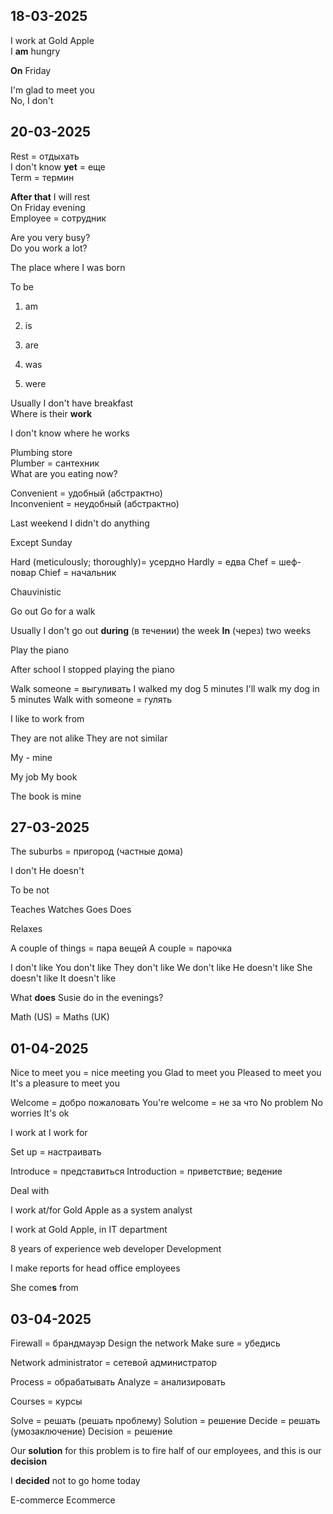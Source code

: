## 18-03-2025

I work at Gold Apple  
I **am** hungry  

**On** Friday  

I'm glad to meet you  
No, I don't  
## 20-03-2025

Rest = отдыхать  
I don't know **yet** = еще  
Term = термин  

**After that** I will rest  
On Friday evening  
Employee = сотрудник  

Are you very busy?  
Do you work a lot?  

The place where I was born  

To be  
1. am  
2. is  
3. are  

4. was  
5. were  

Usually I don't have breakfast  
Where is their **work**  

I don't know where he works  

Plumbing store  
Plumber = сантехник  
What are you eating now?  

Convenient = удобный (абстрактно)  
Inconvenient  = неудобный (абстрактно)  

Last weekend I didn't do anything

Except Sunday

Hard (meticulously; thoroughly)= усердно
Hardly = едва
Chef = шеф-повар
Chief = начальник

Chauvinistic 

Go out
Go for a walk

Usually I don't go out **during** (в течении) the week
**In** (через) two weeks

Play the piano

After school I stopped playing the piano

Walk someone = выгуливать
	I walked my dog 5 minutes
	I'll walk my dog in 5 minutes
Walk with someone = гулять

I like to work from

They are not alike
They are not similar

My - mine 

My job
My book

The book is mine

## 27-03-2025

The suburbs = пригород (частные дома)

I don't 
He doesn't

To be not

Teaches
Watches
Goes
Does

Relaxes

A couple of things = пара вещей
A couple = парочка

I don't like
You don't like
They don't like
We don't like
He doesn't like
She doesn't like
It doesn't like

What **does** Susie do in the evenings?

Math (US) = Maths (UK)

## 01-04-2025

Nice to meet you = nice meeting you
Glad to meet you
Pleased to meet you 
It's a pleasure to meet you

Welcome = добро пожаловать
You're welcome = не за что
	No problem
	No worries
	It's ok

I work at
I work for

Set up = настраивать

Introduce = представиться
	Introduction = приветствие; ведение

Deal with

I work at/for Gold Apple as a system analyst

I work at Gold Apple, in IT department 

8 years of experience
web developer
Development 

I make reports for head office employees 

She come**s** from 

## 03-04-2025

Firewall = брандмауэр
Design the network
Make sure = убедись 

Network administrator = сетевой администратор

Process = обрабатывать
Analyze = анализировать

Courses = курсы

Solve = решать (решать проблему)
	Solution = решение
Decide = решать (умозаключение)
	Decision = решение

Our **solution** for this problem is to fire half of our employees, and this is our **decision** 

I **decided** not to go home today

E-commerce
Ecommerce